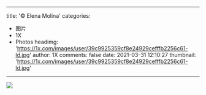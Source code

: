 
---
title: '© Elena Molina'
categories: 
 - 图片
 - 1X
 - Photos
headimg: 'https://1x.com/images/user/39c9925359cf8e24929cefffb2256c61-ld.jpg'
author: 1X
comments: false
date: 2021-03-31 12:10:27
thumbnail: 'https://1x.com/images/user/39c9925359cf8e24929cefffb2256c61-ld.jpg'
---

<div>   
<img src="https://1x.com/images/user/39c9925359cf8e24929cefffb2256c61-ld.jpg" referrerpolicy="no-referrer">  
</div>
            